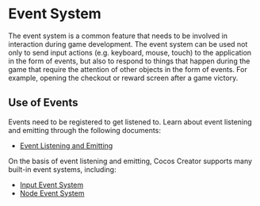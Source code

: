 # Event System

The event system is a common feature that needs to be involved in interaction during game development. The event system can be used not only to send input actions (e.g. keyboard, mouse, touch) to the application in the form of events, but also to respond to things that happen during the game that require the attention of other objects in the form of events. For example, opening the checkout or reward screen after a game victory.

## Use of Events

Events need to be registered to get listened to. Learn about event listening and emitting through the following documents:

- [Event Listening and Emitting](event-emit.md)

On the basis of event listening and emitting, Cocos Creator supports many built-in event systems, including:

- [Input Event System](event-input.md)
- [Node Event System](event-node.md)
